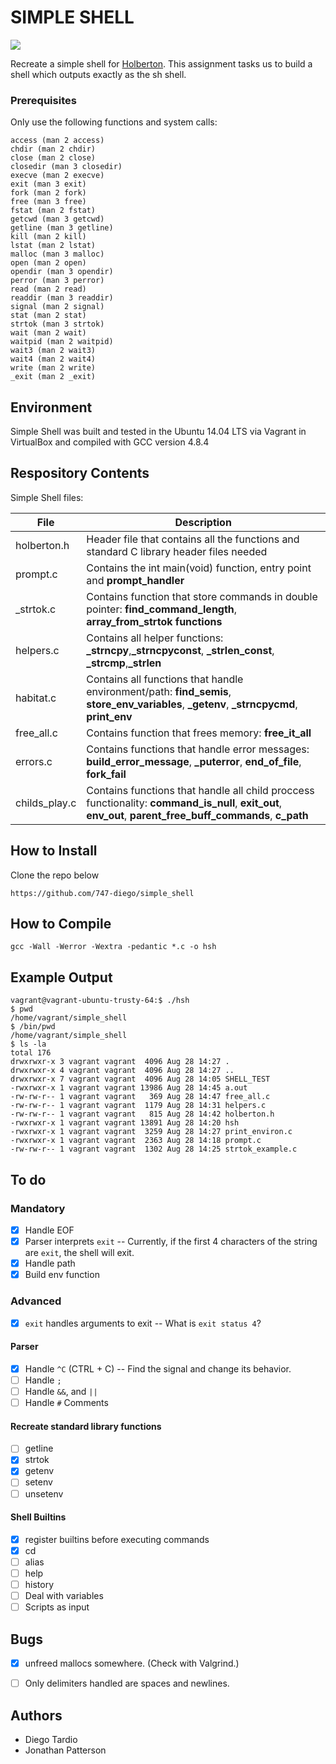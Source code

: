 SIMPLE SHELL
============

<img src="https://www.google.com/imgres?imgurl=https%3A%2F%2Ftechcrunch.com%2Fwp-content%2Fuploads%2F2015%2F11%2Fholberton-logo-horizontal.jpg%3Fw%3D730%26crop%3D1&imgrefurl=https%3A%2F%2Ftechcrunch.com%2F2015%2F11%2F27%2Fholberton-wants-to-be-a-different-kind-of-coding-school%2F&docid=qBWuEn2Yxgy8kM&tbnid=TBL1o5ry7FLOEM%3A&vet=10ahUKEwjrvtaixKbkAhVDh-AKHddnCk4QMwhBKAIwAg..i&w=730&h=266&bih=481&biw=1098&q=holberton%20school%20logo&ved=0ahUKEwjrvtaixKbkAhVDh-AKHddnCk4QMwhBKAIwAg&iact=mrc&uact=8">

Recreate a simple shell for [Holberton](https://www.holbertonschool.com/). This assignment tasks us to build a shell which outputs exactly as the sh shell. 

### Prerequisites
Only use the following functions and system calls:
```
access (man 2 access)
chdir (man 2 chdir)
close (man 2 close)
closedir (man 3 closedir)
execve (man 2 execve)
exit (man 3 exit)
fork (man 2 fork)
free (man 3 free)
fstat (man 2 fstat)
getcwd (man 3 getcwd)
getline (man 3 getline)
kill (man 2 kill)
lstat (man 2 lstat)
malloc (man 3 malloc)
open (man 2 open)
opendir (man 3 opendir)
perror (man 3 perror)
read (man 2 read)
readdir (man 3 readdir)
signal (man 2 signal)
stat (man 2 stat)
strtok (man 3 strtok)
wait (man 2 wait)
waitpid (man 2 waitpid)
wait3 (man 2 wait3)
wait4 (man 2 wait4)
write (man 2 write)
_exit (man 2 _exit)
```
## Environment
Simple Shell was built and tested in the Ubuntu 14.04 LTS via Vagrant in VirtualBox and compiled with GCC version 4.8.4

## Respository Contents
Simple Shell files:

| **File** | **Description** |
|----------|-----------------|
| holberton.h | Header file that contains all the functions and standard C library header files needed |
| prompt.c | Contains the int main(void) function, entry point and **prompt_handler** |
| _strtok.c | Contains function that store commands in double pointer: **find_command_length**, **array_from_strtok functions** |
| helpers.c | Contains all helper functions: **_strncpy**,**_strncpyconst**, **_strlen_const**, **_strcmp**,**_strlen** |
| habitat.c | Contains all functions that handle environment/path: **find_semis**, **store_env_variables**, **_getenv**, **_strncpycmd**, **print_env** |
| free_all.c | Contains function that frees memory: **free_it_all** |
| errors.c | Contains functions that handle error messages: **build_error_message**, **_puterror**, **end_of_file**, **fork_fail**|
| childs_play.c | Contains functions that handle all child proccess functionality: **command_is_null**, **exit_out**, **env_out**, **parent_free_buff_commands**, **c_path**|

## How to Install
Clone the repo below
```
https://github.com/747-diego/simple_shell
```

## How to Compile
```
gcc -Wall -Werror -Wextra -pedantic *.c -o hsh
```

## Example Output
```
vagrant@vagrant-ubuntu-trusty-64:$ ./hsh
$ pwd
/home/vagrant/simple_shell
$ /bin/pwd
/home/vagrant/simple_shell
$ ls -la
total 176
drwxrwxr-x 3 vagrant vagrant  4096 Aug 28 14:27 .
drwxrwxr-x 4 vagrant vagrant  4096 Aug 28 14:27 ..
drwxrwxr-x 7 vagrant vagrant  4096 Aug 28 14:05 SHELL_TEST
-rwxrwxr-x 1 vagrant vagrant 13986 Aug 28 14:45 a.out
-rw-rw-r-- 1 vagrant vagrant   369 Aug 28 14:47 free_all.c
-rw-rw-r-- 1 vagrant vagrant  1179 Aug 28 14:31 helpers.c
-rw-rw-r-- 1 vagrant vagrant   815 Aug 28 14:42 holberton.h
-rwxrwxr-x 1 vagrant vagrant 13891 Aug 28 14:20 hsh
-rwxrwxr-x 1 vagrant vagrant  3259 Aug 28 14:27 print_environ.c
-rwxrwxr-x 1 vagrant vagrant  2363 Aug 28 14:18 prompt.c
-rw-rw-r-- 1 vagrant vagrant  1302 Aug 28 14:25 strtok_example.c
```

## To do

### Mandatory
- [x] Handle EOF
- [x] Parser interprets ``exit`` -- Currently, if the first 4 characters of the string are ``exit``, the shell will exit.
- [x] Handle path
- [x] Build env function

### Advanced
- [x] ``exit`` handles arguments to exit -- What is ``exit status 4``?

#### Parser
- [x] Handle ``^C`` (CTRL + C) -- Find the signal and change its behavior.
- [ ] Handle ``;``
- [ ] Handle ``&&``, and ``||``
- [ ] Handle ``#`` Comments

#### Recreate standard library functions
- [ ] getline
- [x] strtok
- [x] getenv
- [ ] setenv
- [ ] unsetenv

#### Shell Builtins
- [x] register builtins before executing commands
- [x] cd
- [ ] alias
- [ ] help
- [ ] history
- [ ] Deal with variables
- [ ] Scripts as input

## Bugs
- [x] unfreed mallocs somewhere. (Check with Valgrind.)
- [ ] Only delimiters handled are spaces and newlines.



## Authors
* Diego Tardio
* Jonathan Patterson
